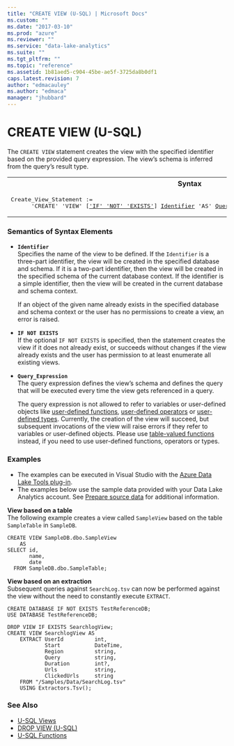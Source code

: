 ```yaml
---
title: "CREATE VIEW (U-SQL) | Microsoft Docs"
ms.custom: ""
ms.date: "2017-03-10"
ms.prod: "azure"
ms.reviewer: ""
ms.service: "data-lake-analytics"
ms.suite: ""
ms.tgt_pltfrm: ""
ms.topic: "reference"
ms.assetid: 1b81aed5-c904-45be-ae5f-3725da8b0df1
caps.latest.revision: 7
author: "edmacauley"
ms.author: "edmaca"
manager: "jhubbard"
---
```

# CREATE VIEW (U-SQL)
The `CREATE VIEW` statement creates the view with the specified identifier based on the provided query expression. The view’s schema is inferred from the query’s result type.  
  
<table><th>Syntax</th><tr><td><pre>
Create_View_Statement :=                                                                                 
      'CREATE' 'VIEW' [<a href="#INE">'IF' 'NOT' 'EXISTS'</a>] <a href="#Ident">Identifier</a> 'AS' <a href="#qry_exp">Query_Expression</a>.  
</pre></td></table>
 
### Semantics of Syntax Elements    
-   <a name="Ident"></a>**`Identifier`**  
    Specifies the name of the view to be defined. If the `Identifier` is a three-part identifier, the view will be created in the specified database and schema. If it is a two-part identifier, then the view will be created in the specified schema of the current database context. If the identifier is a simple identifier, then the view will be created in the current database and schema context.  
  
    If an object of the given name already exists in the specified database and schema context or the user has no permissions to create a view, an error is raised.  
  
-   <a name="INE"></a>**`IF NOT EXISTS`**   
    If the optional `IF NOT EXISTS` is specified, then the statement creates the view if it does not already exist, or succeeds without changes if the view already exists and the user has permission to at least enumerate all existing views.  
  
-   <a name="qry_exp"></a>**`Query_Expression`**  
    The query expression defines the view’s schema and defines the query that will be executed every time the view gets referenced in a query.  
  
    The query expression is not allowed to refer to variables or user-defined objects like [user-defined functions](https://docs.microsoft.com/azure/data-lake-analytics/data-lake-analytics-u-sql-programmability-guide#user-defined-functions---udf), [user-defined operators](https://docs.microsoft.com/azure/data-lake-analytics/data-lake-analytics-u-sql-programmability-guide#user-defined-objects--udo) or [user-defined types](https://docs.microsoft.com/azure/data-lake-analytics/data-lake-analytics-u-sql-programmability-guide#using-user-defined-types---udt). Currently, the creation of the view will succeed, but subsequent invocations of the view will raise errors if they refer to variables or user-defined objects. Please use [table-valued functions](u-sql-table-valued-functions.md) instead, if you need to use user-defined functions, operators or types.
      
### Examples    
- The examples can be executed in Visual Studio with the [Azure Data Lake Tools plug-in](https://www.microsoft.com/download/details.aspx?id=49504).  
- The examples below use the sample data provided with your Data Lake Analytics account. See [Prepare source data](https://docs.microsoft.com/azure/data-lake-analytics/data-lake-analytics-get-started-portal#prepare-source-data) for additional information.

**View based on a table**     
The following example creates a view called `SampleView` based on the table `SampleTable` in `SampleDB`.  
```
CREATE VIEW SampleDB.dbo.SampleView  
    AS  
SELECT id,  
       name,  
       date  
  FROM SampleDB.dbo.SampleTable;  
```

**View based on an extraction**   
Subsequent queries against `SearchLog.tsv` can now be performed against the view without the need to constantly execute `EXTRACT`.
```
CREATE DATABASE IF NOT EXISTS TestReferenceDB;
USE DATABASE TestReferenceDB; 

DROP VIEW IF EXISTS SearchlogView;
CREATE VIEW SearchlogView AS  
    EXTRACT UserId          int,
            Start           DateTime,
            Region          string,
            Query           string,
            Duration        int?,
            Urls            string,
            ClickedUrls     string
    FROM "/Samples/Data/SearchLog.tsv"
    USING Extractors.Tsv();
```

### See Also    
- [U-SQL Views](u-sql-views.md) 
- [DROP VIEW (U-SQL)](drop-view-u-sql.md)
- [U-SQL Functions](u-sql-functions.md)  
